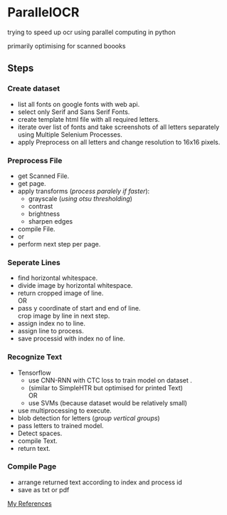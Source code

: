 # ParallelOCR
trying to speed up ocr using parallel computing in python

primarily optimising for scanned boooks

## Steps  

### Create dataset  
  - list all fonts on google fonts with web api.  
  - select only Serif and Sans Serif Fonts.
  - create template html file with all required letters.  
  - iterate over list of fonts and take screenshots of all letters separately using Multiple Selenium Processes.
  - apply Preprocess on all letters and change resolution to 16x16 pixels.  


### Preprocess File  
  - get Scanned File.  
  - get page.  
  - apply transforms (*process paralely if faster*):  
      - grayscale (*using otsu thresholding*)  
      - contrast  
      - brightness  
      - sharpen edges  
  - compile File.  
  - or  
  - perform next step per page.  


### Seperate Lines  
  - find horizontal whitespace.  
  - divide image by horizontal whitespace.  
  - return cropped image of line.  
OR  
  - pass y coordinate of start and end of line.  
     crop image by line in next step.  
  - assign index no to line.  
  - assign line to process.  
  - save processid with index no of line.  
### Recognize Text  
  - Tensorflow  
    - use CNN-RNN with CTC loss to train model on dataset .  
    - (similar to SimpleHTR but optimised for printed Text)  
OR  
     - use SVMs (because dataset would be relatively small)  
  - use multiprocessing to execute.
  - blob detection for letters (*group vertical groups*)  
  - pass letters to trained model.  
  - Detect spaces.  
  - compile Text.  
  - return text.  


### Compile Page  
  - arrange returned text according to index and process id  
  - save as txt or pdf  

[My References](./REFERENCE.md)